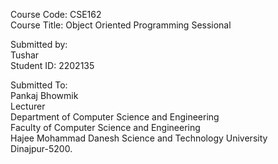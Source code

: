 <p>Course Code: CSE162<br>
Course Title: Object Oriented Programming Sessional</p>

<p>Submitted by: <br>
Tushar <br>
Student ID: 2202135</p>

<p>Submitted To:<br>
Pankaj Bhowmik<br>
Lecturer<br>
Department of Computer Science and Engineering<br>
Faculty of Computer Science and Engineering<br>
Hajee Mohammad Danesh Science and Technology University<br>
Dinajpur-5200.</p>
